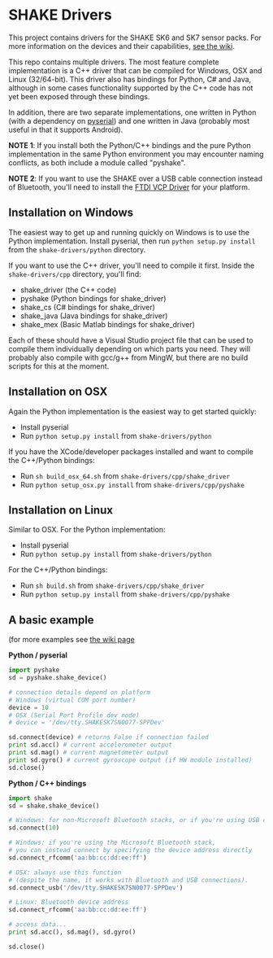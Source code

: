 # SHAKE Drivers

This project contains drivers for the SHAKE SK6 and SK7 sensor packs. For more information on the devices and their capabilities, [see the wiki](https://github.com/andrewramsay/shake-drivers/wiki/Overview).

This repo contains multiple drivers. The most feature complete implementation is a C++ driver that can be compiled for Windows, OSX and Linux (32/64-bit). This driver also has bindings for Python, C# and Java, although in some cases functionality supported by the C++ code has not yet been exposed through these bindings.

In addition, there are two separate implementations, one written in Python (with a dependency on [pyserial](http://pyserial.sourceforge.net/)) and one written in Java (probably most useful in that it supports Android). 

**NOTE 1**: If you install both the Python/C++ bindings and the pure Python implementation in the same Python environment you may encounter naming conflicts, as both include a module called "pyshake".

**NOTE 2**: If you want to use the SHAKE over a USB cable connection instead of Bluetooth, you'll need to install the [FTDI VCP Driver](http://www.ftdichip.com/Drivers/VCP.htm) for your platform.  

## Installation on Windows

The easiest way to get up and running quickly on Windows is to use the Python implementation. Install pyserial, then run `python setup.py install` from the `shake-drivers/python` directory. 

If you want to use the C++ driver, you'll need to compile it first. Inside the `shake-drivers/cpp` directory, you'll find:

 * shake\_driver (the C++ code)
 * pyshake (Python bindings for shake\_driver)
 * shake\_cs (C# bindings for shake\_driver)
 * shake\_java (Java bindings for shake\_driver)
 * shake\_mex (Basic Matlab bindings for shake\_driver)

Each of these should have a Visual Studio project file that can be used to compile them individually depending on which parts you need. They will probably also compile with gcc/g++ from MingW, but there are no build scripts for this at the moment. 

## Installation on OSX

Again the Python implementation is the easiest way to get started quickly:

 * Install pyserial
 * Run `python setup.py install` from `shake-drivers/python`

If you have the XCode/developer packages installed and want to compile the C++/Python bindings:

 * Run `sh build_osx_64.sh` from `shake-drivers/cpp/shake_driver`
 * Run `python setup_osx.py install` from `shake-drivers/cpp/pyshake`

## Installation on Linux

Similar to OSX. For the Python implementation:

 * Install pyserial
 * Run `python setup.py install` from `shake-drivers/python`

For the C++/Python bindings:

 * Run `sh build.sh` from `shake-drivers/cpp/shake_driver`
 * Run `python setup.py install` from `shake-drivers/cpp/pyshake`

## A basic example

(for more examples see [the wiki page](https://github.com/andrewramsay/shake-drivers/wiki/Examples)

**Python / pyserial**

```python
import pyshake
sd = pyshake.shake_device()

# connection details depend on platform
# Windows (virtual COM port number)
device = 10
# OSX (Serial Port Profile dev node)
# device = '/dev/tty.SHAKESK7SN0077-SPPDev'

sd.connect(device) # returns False if connection failed
print sd.acc() # current accelerometer output
print sd.mag() # current magnetometer output
print sd.gyro() # current gyroscope output (if HW module installed)
sd.close()
```

**Python / C++ bindings**
```python
import shake
sd = shake.shake_device()

# Windows: for non-Microsoft Bluetooth stacks, or if you're using USB connection, supply a COM port number
sd.connect(10) 

# Windows: if you're using the Microsoft Bluetooth stack, 
# you can instead connect by specifying the device address directly
sd.connect_rfcomm('aa:bb:cc:dd:ee:ff')

# OSX: always use this function
# (despite the name, it works with Bluetooth and USB connections). 
sd.connect_usb('/dev/tty.SHAKESK7SN0077-SPPDev')

# Linux: Bluetooth device address
sd.connect_rfcomm('aa:bb:cc:dd:ee:ff')

# access data...
print sd.acc(), sd.mag(), sd.gyro()

sd.close()
```


